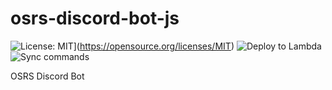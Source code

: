 # osrs-discord-bot-js
![License: MIT](https://img.shields.io/badge/License-MIT-yellow.svg)](https://opensource.org/licenses/MIT)
![Deploy to Lambda](https://github.com/Birjot-Bala/osrs-discord-bot-js/actions/workflows/deploy.yml/badge.svg)
![Sync commands](https://github.com/Birjot-Bala/osrs-discord-bot-js/actions/workflows/sync.yml/badge.svg)

OSRS Discord Bot
